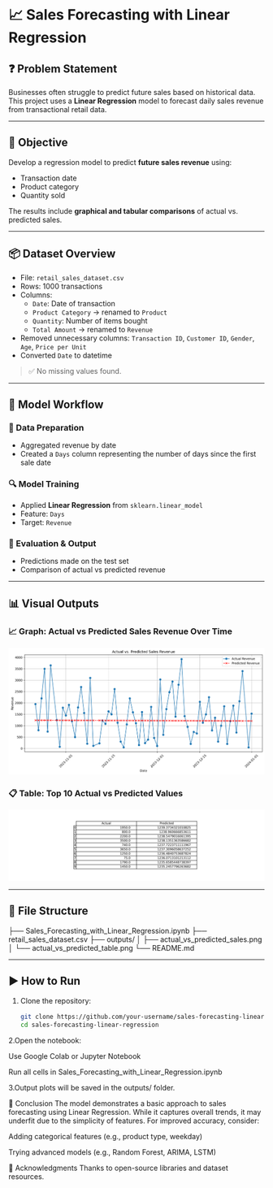 # 📈 Sales Forecasting with Linear Regression

## ❓ Problem Statement
Businesses often struggle to predict future sales based on historical data.  
This project uses a **Linear Regression** model to forecast daily sales revenue from transactional retail data.

---

## 🎯 Objective
Develop a regression model to predict **future sales revenue** using:
- Transaction date
- Product category
- Quantity sold

The results include **graphical and tabular comparisons** of actual vs. predicted sales.

---

## 📦 Dataset Overview
- File: `retail_sales_dataset.csv`
- Rows: 1000 transactions
- Columns:  
  - `Date`: Date of transaction  
  - `Product Category` → renamed to `Product`  
  - `Quantity`: Number of items bought  
  - `Total Amount` → renamed to `Revenue`  
- Removed unnecessary columns: `Transaction ID`, `Customer ID`, `Gender`, `Age`, `Price per Unit`
- Converted `Date` to datetime

> ✅ No missing values found.

---

## 🧠 Model Workflow

### 📌 Data Preparation
- Aggregated revenue by date
- Created a `Days` column representing the number of days since the first sale date

### 🔍 Model Training
- Applied **Linear Regression** from `sklearn.linear_model`
- Feature: `Days`  
- Target: `Revenue`

### 🧪 Evaluation & Output
- Predictions made on the test set
- Comparison of actual vs predicted revenue

---

## 📊 Visual Outputs

### 📈 Graph: Actual vs Predicted Sales Revenue Over Time  
![sales Forecast Graph](https://github.com/LAXMAN7795/Sales_Forecasting_with_Linear_Regression/blob/982f1b4864eaa7affb5fcb5bf97c33c7bc7d4069/Output/actual_vs_predicted_sales.png)
### 📋 Table: Top 10 Actual vs Predicted Values  
![Sales Forecast Table](output/actual_vs_predicted_table.png)

---

## 📁 File Structure

├── Sales_Forecasting_with_Linear_Regression.ipynb
├── retail_sales_dataset.csv
├── outputs/
│ ├── actual_vs_predicted_sales.png
│ └── actual_vs_predicted_table.png
└── README.md


---

## ▶️ How to Run

1. Clone the repository:
   ```bash
   git clone https://github.com/your-username/sales-forecasting-linear-regression.git
   cd sales-forecasting-linear-regression
2.Open the notebook:

Use Google Colab or Jupyter Notebook

Run all cells in Sales_Forecasting_with_Linear_Regression.ipynb

3.Output plots will be saved in the outputs/ folder.

📌 Conclusion
The model demonstrates a basic approach to sales forecasting using Linear Regression.
While it captures overall trends, it may underfit due to the simplicity of features.
For improved accuracy, consider:

Adding categorical features (e.g., product type, weekday)

Trying advanced models (e.g., Random Forest, ARIMA, LSTM)

🙌 Acknowledgments
Thanks to open-source libraries and dataset resources.
